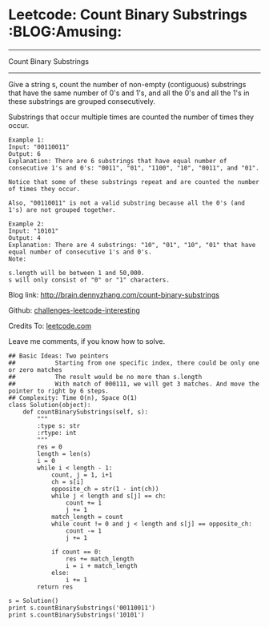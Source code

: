 # Leetcode: Count Binary Substrings     :BLOG:Amusing:


---

Count Binary Substrings  

---

Give a string s, count the number of non-empty (contiguous) substrings that have the same number of 0's and 1's, and all the 0's and all the 1's in these substrings are grouped consecutively.  

Substrings that occur multiple times are counted the number of times they occur.  

    Example 1:
    Input: "00110011"
    Output: 6
    Explanation: There are 6 substrings that have equal number of consecutive 1's and 0's: "0011", "01", "1100", "10", "0011", and "01".
    
    Notice that some of these substrings repeat and are counted the number of times they occur.
    
    Also, "00110011" is not a valid substring because all the 0's (and 1's) are not grouped together.

    Example 2:
    Input: "10101"
    Output: 4
    Explanation: There are 4 substrings: "10", "01", "10", "01" that have equal number of consecutive 1's and 0's.
    Note:
    
    s.length will be between 1 and 50,000.
    s will only consist of "0" or "1" characters.

Blog link: <http://brain.dennyzhang.com/count-binary-substrings>  

Github: [challenges-leetcode-interesting](https://github.com/DennyZhang/challenges-leetcode-interesting/tree/master/count-binary-substrings)  

Credits To: [leetcode.com](https://leetcode.com/problems/count-binary-substrings/description)  

Leave me comments, if you know how to solve.  

    ## Basic Ideas: Two pointers
    ##           Starting from one specific index, there could be only one or zero matches
    ##           The result would be no more than s.length
    ##           With match of 000111, we will get 3 matches. And move the pointer to right by 6 steps.
    ## Complexity: Time O(n), Space O(1)
    class Solution(object):
        def countBinarySubstrings(self, s):
            """
            :type s: str
            :rtype: int
            """
            res = 0
            length = len(s)
            i = 0
            while i < length - 1:
                count, j = 1, i+1
                ch = s[i]
                opposite_ch = str(1 - int(ch))
                while j < length and s[j] == ch:
                    count += 1
                    j += 1
                match_length = count
                while count != 0 and j < length and s[j] == opposite_ch:
                    count -= 1
                    j += 1
    
                if count == 0:
                    res += match_length
                    i = i + match_length
                else:
                    i += 1
            return res
    
    s = Solution()
    print s.countBinarySubstrings('00110011')
    print s.countBinarySubstrings('10101')